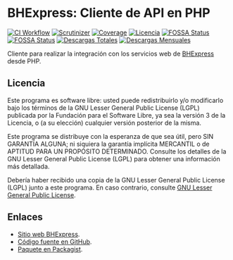 BHExpress: Cliente de API en PHP
================================

[![CI Workflow](https://github.com/bhexpress/bhexpress-api-client-php/actions/workflows/ci.yml/badge.svg?branch=master&event=push)](https://github.com/bhexpress/bhexpress-api-client-php/actions/workflows/ci.yml?query=branch%3Amaster)
[![Scrutinizer](https://scrutinizer-ci.com/g/bhexpress/bhexpress-api-client-php/badges/quality-score.png?b=master)](https://scrutinizer-ci.com/g/bhexpress/bhexpress-api-client-php/)
[![Coverage](https://scrutinizer-ci.com/g/bhexpress/bhexpress-api-client-php/badges/coverage.png?b=master)](https://scrutinizer-ci.com/g/bhexpress/bhexpress-api-client-php/)
[![Licencia](https://poser.pugx.org/bhexpress/bhexpress-api-client/license)](https://packagist.org/packages/bhexpress/bhexpress-api-client)
[![FOSSA Status](https://app.fossa.com/api/projects/git%2Bgithub.com%2FBHExpress%2Fbhexpress-api-client-php.svg?type=shield&issueType=license)](https://app.fossa.com/projects/git%2Bgithub.com%2FBHExpress%2Fbhexpress-api-client-php?ref=badge_shield&issueType=license)
[![FOSSA Status](https://app.fossa.com/api/projects/git%2Bgithub.com%2FBHExpress%2Fbhexpress-api-client-php.svg?type=shield&issueType=security)](https://app.fossa.com/projects/git%2Bgithub.com%2FBHExpress%2Fbhexpress-api-client-php?ref=badge_shield&issueType=security)
[![Descargas Totales](https://poser.pugx.org/bhexpress/bhexpress-api-client/downloads)](https://packagist.org/packages/bhexpress/bhexpress-api-client)
[![Descargas Mensuales](https://poser.pugx.org/bhexpress/bhexpress-api-client/d/monthly)](https://packagist.org/packages/bhexpress/bhexpress-api-client)

Cliente para realizar la integración con los servicios web de [BHExpress](https://www.bhexpress.cl) desde PHP.

Licencia
--------

Este programa es software libre: usted puede redistribuirlo y/o modificarlo
bajo los términos de la GNU Lesser General Public License (LGPL) publicada
por la Fundación para el Software Libre, ya sea la versión 3 de la Licencia,
o (a su elección) cualquier versión posterior de la misma.

Este programa se distribuye con la esperanza de que sea útil, pero SIN
GARANTÍA ALGUNA; ni siquiera la garantía implícita MERCANTIL o de APTITUD
PARA UN PROPÓSITO DETERMINADO. Consulte los detalles de la GNU Lesser General
Public License (LGPL) para obtener una información más detallada.

Debería haber recibido una copia de la GNU Lesser General Public License
(LGPL) junto a este programa. En caso contrario, consulte
[GNU Lesser General Public License](http://www.gnu.org/licenses/lgpl.html).

Enlaces
-------

- [Sitio web BHExpress](https://www.bhexpress.cl).
- [Código fuente en GitHub](https://github.com/BHExpress/bhexpress-api-client-php).
- [Paquete en Packagist](https://packagist.org/packages/bhexpress/bhexpress-api-client).
